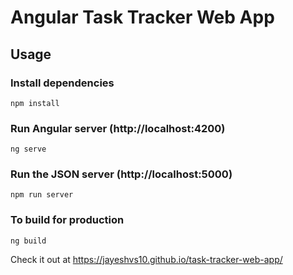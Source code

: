 # Angular Task Tracker Web App


## Usage

### Install dependencies

```
npm install
```

### Run Angular server (http://localhost:4200)

```
ng serve
```

### Run the JSON server (http://localhost:5000)

```
npm run server
```

### To build for production

```
ng build
```

Check it out at https://jayeshvs10.github.io/task-tracker-web-app/
